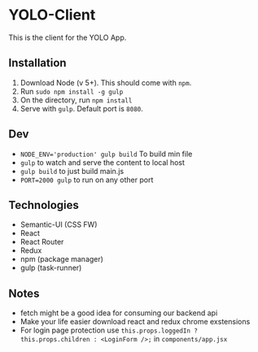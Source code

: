 # YOLO-Client
This is the client for the YOLO App.

## Installation 
1. Download Node (v 5+). This should come with `npm`.
1. Run `sudo npm install -g gulp`
1. On the directory, run `npm install`
1. Serve with `gulp`. Default port is `8080`.

## Dev
- `NODE_ENV='production' gulp build` To build min file
- `gulp` to watch and serve the content to local host
- `gulp build` to just build main.js
- `PORT=2000 gulp` to run on any other port

## Technologies
- Semantic-UI (CSS FW)
- React
- React Router
- Redux
- npm (package manager)
-   gulp (task-runner)

## Notes
- fetch might be a good idea for consuming our backend api
- Make your life easier download react and redux chrome exstensions
- For login page protection use `this.props.loggedIn ? this.props.children : <LoginForm />;` in `components/app.jsx`

